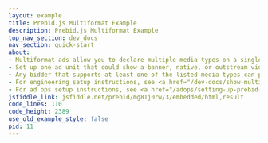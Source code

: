 ```yaml
---
layout: example
title: Prebid.js Multiformat Example
description: Prebid.js Multiformat Example
top_nav_section: dev_docs
nav_section: quick-start
about:
- Multiformat ads allow you to declare multiple media types on a single ad unit
- Set up one ad unit that could show a banner, native, or outstream video ad
- Any bidder that supports at least one of the listed media types can participate in the auction for that ad unit
- For engineering setup instructions, see <a href="/dev-docs/show-multiformat-ads.html">Show Multiformat Ads</a>
- For ad ops setup instructions, see <a href="/adops/setting-up-prebid-multiformat-in-dfp.html">Setting up Prebid Multiformat in DFP</a>
jsfiddle_link: jsfiddle.net/prebid/mg81j0rw/3/embedded/html,result
code_lines: 110
code_height: 2389
use_old_example_style: false
pid: 11
---
```

